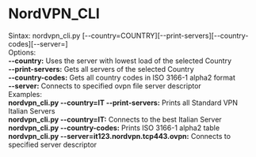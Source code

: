 # NordVPN_CLI
Sintax: nordvpn_cli.py [--country=COUNTRY]\[--print-servers\]\[--country-codes\]\[--server=\]<br>
Options:<br>
**--country:** Uses the server with lowest load of the selected Country<br>
**--print-servers:** Gets all servers of the selected Country<br>
**--country-codes:** Gets all country codes in ISO 3166-1 alpha2 format<br>
**--server:** Connects to specified ovpn file server descriptor<br>
Examples:<br>
**nordvpn_cli.py --country=IT --print-servers:** Prints all Standard VPN Italian Servers<br>
**nordvpn_cli.py --country=IT:** Connects to the best Italian Server<br>
**nordvpn_cli.py --country-codes:** Prints ISO 3166-1 alpha2 table<br>
**nordvpn_cli.py --server=it123.nordvpn.tcp443.ovpn:** Connects to specified server descriptor

